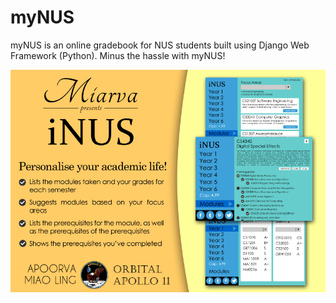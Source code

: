 # myNUS

myNUS is an online gradebook for NUS students built using Django Web Framework (Python). Minus the hassle with myNUS!

<img src="poster.png">
